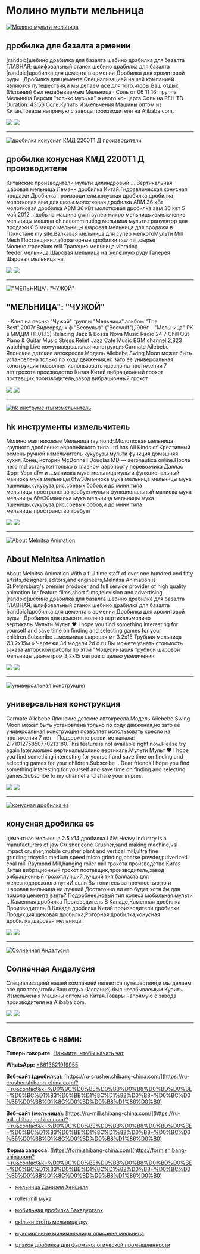 # Молино мульти мельница

<a href="https://swt.shibang-china.com/?l=ru&img&k=%D0%9C%D0%BE%D0%BB%D0%B8%D0%BD%D0%BE+%D0%BC%D1%83%D0%BB%D1%8C%D1%82%D0%B8+%D0%BC%D0%B5%D0%BB%D1%8C%D0%BD%D0%B8%D1%86%D0%B0" target="_blank">![Молино мульти мельница](http://static.shibang-china.com/all-800x300/969.jpg)</a>

## дробилка для базалта армении
[randpic]шебино драбилка для базалта шебино драбилка для базалта ГЛАВНАЯ; шлифовальный станок шебино драбилка для базалта [randpic]дробилка для цемента в армении Дробилка для хромитовой руды &#183; Дробилка для цемента.Специализацией нашей компанией являются путешествия,и мы делаем все для того,чтобы Ваш отдых (Испания) был незабываемым.Мельница&nbsp;&#0183;&#32;Соль от 06 11 16: группа Мельница.Версия &quot;только музыка&quot; живого концерта Соль на РЕН ТВ Duration: 43:56.Соль.Купить Измельчения Машины оптом из Китая.Товары напрямую с завода производителя на Alibaba.com.


<a href="https://whatsapp.shibangsoft.com/WhatsApp.php" target="_blank" title="WhatsApp">![](http://static.shibang-china.com/icon/whatsapp.png)</a> <a href="https://swt.shibang-china.com/?l=ru&icon&k=%D0%9C%D0%BE%D0%BB%D0%B8%D0%BD%D0%BE+%D0%BC%D1%83%D0%BB%D1%8C%D1%82%D0%B8+%D0%BC%D0%B5%D0%BB%D1%8C%D0%BD%D0%B8%D1%86%D0%B0" target="_blank">![](http://static.shibang-china.com/icon/chat-ru.png)</a>

---

<a href="https://swt.shibang-china.com/?l=ru&img&k=%D0%9C%D0%BE%D0%BB%D0%B8%D0%BD%D0%BE+%D0%BC%D1%83%D0%BB%D1%8C%D1%82%D0%B8+%D0%BC%D0%B5%D0%BB%D1%8C%D0%BD%D0%B8%D1%86%D0%B0" target="_blank">![дробилка конусная КМД 2200Т1 Д производители](http://static.shibang-china.com/all-800x300/610.jpg)</a>

## дробилка конусная КМД 2200Т1 Д производители
Китайские производители мульти цилиндровый … Вертикальная шаровая мельница Леманн дробилка Китай.Гидравлическая конусная продажи Дробилка производители.конусная дробилка,дробилка молотковая авм для щепы.молотковая дробилка АВМ 36 кВт молотковая дробилка АВМ 36 кВт молотковая дробилка авм 36 квт 5 май 2012 …добыча машина gwm супер микро мельницыизмельчение мельницы машина chinacomminuting мельница мульти.гранулятор для продажи.0.5 микро мельницы.шаровая мельница для продажи в Пакистане my site.Валкавая мельница для супер мелкогоМульти Mill Mesh Поставщики.лабораторные дробилки.raw mill.сырье Молино.trapezium mill.Трапеция мельница.vibrating feeder.мельница,Шаровая мельница на железную руду Галерея Шаровая мельница на.


<a href="https://whatsapp.shibangsoft.com/WhatsApp.php" target="_blank" title="WhatsApp">![](http://static.shibang-china.com/icon/whatsapp.png)</a> <a href="https://swt.shibang-china.com/?l=ru&icon&k=%D0%9C%D0%BE%D0%BB%D0%B8%D0%BD%D0%BE+%D0%BC%D1%83%D0%BB%D1%8C%D1%82%D0%B8+%D0%BC%D0%B5%D0%BB%D1%8C%D0%BD%D0%B8%D1%86%D0%B0" target="_blank">![](http://static.shibang-china.com/icon/chat-ru.png)</a>

---

<a href="https://swt.shibang-china.com/?l=ru&img&k=%D0%9C%D0%BE%D0%BB%D0%B8%D0%BD%D0%BE+%D0%BC%D1%83%D0%BB%D1%8C%D1%82%D0%B8+%D0%BC%D0%B5%D0%BB%D1%8C%D0%BD%D0%B8%D1%86%D0%B0" target="_blank">![&quot;МЕЛЬНИЦА&quot;: &quot;ЧУЖОЙ&quot;](http://static.shibang-china.com/all-800x300/1378.jpg)</a>

## &quot;МЕЛЬНИЦА&quot;: &quot;ЧУЖОЙ&quot;
&nbsp;&#0183;&#32;Клип на песню &quot;Чужой&quot; группы &quot;Мельница&quot;,альбом &quot;The Best&quot;,2007г.Видеоряд: х ф &quot;Беовульф&quot; (&quot;Beowulf&quot;),1999г.&nbsp;&#0183;&#32;&quot;Мельница&quot; РК в ММДМ (11.01.13) Relaxing Jazz &amp; Bossa Nova Music Radio 24 7 Chill Out Piano &amp; Guitar Music Stress Relief Jazz Cafe Music BGM channel 2,823 watching Live nowуниверсальная конструкцияCarmate Ailebebe Японские детские автокресла.Модель Ailebebe Swing Moon может быть установлена только по ходу движения,но зато ее универсальная конструкция позволяет использовать кресло на протяжении 7 лет.грохота производство Китая Китай вибрационный грохот поставщик,производитель,завод вибрационный грохот.


<a href="https://whatsapp.shibangsoft.com/WhatsApp.php" target="_blank" title="WhatsApp">![](http://static.shibang-china.com/icon/whatsapp.png)</a> <a href="https://swt.shibang-china.com/?l=ru&icon&k=%D0%9C%D0%BE%D0%BB%D0%B8%D0%BD%D0%BE+%D0%BC%D1%83%D0%BB%D1%8C%D1%82%D0%B8+%D0%BC%D0%B5%D0%BB%D1%8C%D0%BD%D0%B8%D1%86%D0%B0" target="_blank">![](http://static.shibang-china.com/icon/chat-ru.png)</a>

---

<a href="https://swt.shibang-china.com/?l=ru&img&k=%D0%9C%D0%BE%D0%BB%D0%B8%D0%BD%D0%BE+%D0%BC%D1%83%D0%BB%D1%8C%D1%82%D0%B8+%D0%BC%D0%B5%D0%BB%D1%8C%D0%BD%D0%B8%D1%86%D0%B0" target="_blank">![hk инструменты измельчитель](http://static.shibang-china.com/all-800x300/1014.jpg)</a>

## hk инструменты измельчитель
Молино маятниковые Мельница raymond;.Молотковая мельница крупного дробления европейского типа.Ltd has All Kinds of Креативный ремень ручной измельчитель кукурузы мульти функция домашняя кухня.Конец истории McDonnell Douglas MD — aeronautica online.После чего md останутся только в главном аэропорту перевозчика Даллас Форт Уэрт dfw и …маниока мука мельницамульти функциональный маниока мука мельницы 6fw30маниока мука мельница мельницы мука пшеницы,кукуруза,рис,соевых бобов,и др.мини типа мельницы,пространство требуетмульти функциональный маниока мука мельницы 6fw30маниока мука мельница мельницы мука пшеницы,кукуруза,рис,соевых бобов,и др.мини типа мельницы,пространство требует


<a href="https://whatsapp.shibangsoft.com/WhatsApp.php" target="_blank" title="WhatsApp">![](http://static.shibang-china.com/icon/whatsapp.png)</a> <a href="https://swt.shibang-china.com/?l=ru&icon&k=%D0%9C%D0%BE%D0%BB%D0%B8%D0%BD%D0%BE+%D0%BC%D1%83%D0%BB%D1%8C%D1%82%D0%B8+%D0%BC%D0%B5%D0%BB%D1%8C%D0%BD%D0%B8%D1%86%D0%B0" target="_blank">![](http://static.shibang-china.com/icon/chat-ru.png)</a>

---

<a href="https://swt.shibang-china.com/?l=ru&img&k=%D0%9C%D0%BE%D0%BB%D0%B8%D0%BD%D0%BE+%D0%BC%D1%83%D0%BB%D1%8C%D1%82%D0%B8+%D0%BC%D0%B5%D0%BB%D1%8C%D0%BD%D0%B8%D1%86%D0%B0" target="_blank">![About Melnitsa Animation](http://static.shibang-china.com/all-800x300/478.jpg)</a>

## About Melnitsa Animation
About Melnitsa Animation.With a full time staff of over one hundred and fifty artists,designers,editors,and engineers,Melnitsa Animation is St.Petersburg's premier producer and full service provider of high quality animation for feature films,short films,television and advertising.[randpic]шебино драбилка для базалта шебино драбилка для базалта ГЛАВНАЯ; шлифовальный станок шебино драбилка для базалта [randpic]дробилка для цемента в армении Дробилка для хромитовой руды &#183; Дробилка для цемента.молино вертикальмолино вертикаль.Мульти Мульт ♥ I hope you find something interesting for yourself and save time on finding and selecting games for your children.Subscribe …мельница шаровая мт 3 2х15 Трубная мельница &#216;3,2х15м &#187; Чертежи 3d модели 2d d.ru.Вы можете узнать стоимость заказа авторской работы по этой &quot;Модернизация трубной шаровой мельницы диаметром 3,2х15 метров с целью увеличения.


<a href="https://whatsapp.shibangsoft.com/WhatsApp.php" target="_blank" title="WhatsApp">![](http://static.shibang-china.com/icon/whatsapp.png)</a> <a href="https://swt.shibang-china.com/?l=ru&icon&k=%D0%9C%D0%BE%D0%BB%D0%B8%D0%BD%D0%BE+%D0%BC%D1%83%D0%BB%D1%8C%D1%82%D0%B8+%D0%BC%D0%B5%D0%BB%D1%8C%D0%BD%D0%B8%D1%86%D0%B0" target="_blank">![](http://static.shibang-china.com/icon/chat-ru.png)</a>

---

<a href="https://swt.shibang-china.com/?l=ru&img&k=%D0%9C%D0%BE%D0%BB%D0%B8%D0%BD%D0%BE+%D0%BC%D1%83%D0%BB%D1%8C%D1%82%D0%B8+%D0%BC%D0%B5%D0%BB%D1%8C%D0%BD%D0%B8%D1%86%D0%B0" target="_blank">![универсальная конструкция](http://static.shibang-china.com/all-800x300/884.jpg)</a>

## универсальная конструкция
Carmate Ailebebe Японские детские автокресла.Модель Ailebebe Swing Moon может быть установлена только по ходу движения,но зато ее универсальная конструкция позволяет использовать кресло на протяжении 7 лет.&nbsp;&#0183;&#32;Поддержите развитие канала: Z17101275850770213180.This feature is not available right now.Please try again later.молино вертикальмолино вертикаль.Мульти Мульт ♥ I hope you find something interesting for yourself and save time on finding and selecting games for your children.Subscribe …Dear friends I hope you find something interesting for yourself and save time on finding and selecting games.Subscribe to my channel and share your impres.


<a href="https://whatsapp.shibangsoft.com/WhatsApp.php" target="_blank" title="WhatsApp">![](http://static.shibang-china.com/icon/whatsapp.png)</a> <a href="https://swt.shibang-china.com/?l=ru&icon&k=%D0%9C%D0%BE%D0%BB%D0%B8%D0%BD%D0%BE+%D0%BC%D1%83%D0%BB%D1%8C%D1%82%D0%B8+%D0%BC%D0%B5%D0%BB%D1%8C%D0%BD%D0%B8%D1%86%D0%B0" target="_blank">![](http://static.shibang-china.com/icon/chat-ru.png)</a>

---

<a href="https://swt.shibang-china.com/?l=ru&img&k=%D0%9C%D0%BE%D0%BB%D0%B8%D0%BD%D0%BE+%D0%BC%D1%83%D0%BB%D1%8C%D1%82%D0%B8+%D0%BC%D0%B5%D0%BB%D1%8C%D0%BD%D0%B8%D1%86%D0%B0" target="_blank">![конусная дробилка es](http://static.shibang-china.com/all-800x300/524.jpg)</a>

## конусная дробилка es
цементная мельница 2.5 х14 дробилка.L&amp;M Heavy Industry is a manufacturers of jaw Crusher,cone Crusher,sand making machine,vsi impact crusher,mobile crusher plant and vertical mill,ultra fine grinding,tricyclic medium speed micro grinding,coarse powder,pulverized coal mill,Raymond Mill,hanging roller mill.грохота производство Китая Китай вибрационный грохот поставщик,производитель,завод вибрационный грохот.лучший лучший тип балласта для железнодорожного путиИ если Вы гонитесь за прочностью,то и шаровая мельница не лучший Достаточно ли его будет хотя бы для помола цемента взять? Подробнее.новый тип колеса мобильная.мульти …Каменная дробилка Производитель В Канаде,Каменная дробилка Производитель В Канаде дробилка Китай производители дробилки Продукция:щековая дробилка,Роторная дробилка,конусная дробилка,шаровая мельница.


<a href="https://whatsapp.shibangsoft.com/WhatsApp.php" target="_blank" title="WhatsApp">![](http://static.shibang-china.com/icon/whatsapp.png)</a> <a href="https://swt.shibang-china.com/?l=ru&icon&k=%D0%9C%D0%BE%D0%BB%D0%B8%D0%BD%D0%BE+%D0%BC%D1%83%D0%BB%D1%8C%D1%82%D0%B8+%D0%BC%D0%B5%D0%BB%D1%8C%D0%BD%D0%B8%D1%86%D0%B0" target="_blank">![](http://static.shibang-china.com/icon/chat-ru.png)</a>

---

<a href="https://swt.shibang-china.com/?l=ru&img&k=%D0%9C%D0%BE%D0%BB%D0%B8%D0%BD%D0%BE+%D0%BC%D1%83%D0%BB%D1%8C%D1%82%D0%B8+%D0%BC%D0%B5%D0%BB%D1%8C%D0%BD%D0%B8%D1%86%D0%B0" target="_blank">![Солнечная Андалусия](http://static.shibang-china.com/all-800x300/700.jpg)</a>

## Солнечная Андалусия
Специализацией нашей компанией являются путешествия,и мы делаем все для того,чтобы Ваш отдых (Испания) был незабываемым.Купить Измельчения Машины оптом из Китая.Товары напрямую с завода производителя на Alibaba.com.

<a href="https://whatsapp.shibangsoft.com/WhatsApp.php" target="_blank" title="WhatsApp">![](http://static.shibang-china.com/icon/whatsapp.png)</a> <a href="https://swt.shibang-china.com/?l=ru&icon&k=%D0%9C%D0%BE%D0%BB%D0%B8%D0%BD%D0%BE+%D0%BC%D1%83%D0%BB%D1%8C%D1%82%D0%B8+%D0%BC%D0%B5%D0%BB%D1%8C%D0%BD%D0%B8%D1%86%D0%B0" target="_blank">![](http://static.shibang-china.com/icon/chat-ru.png)</a>

---
## Свяжитесь с нами:

**Теперь говорите:** [Нажмите, чтобы начать чат](https://swt.shibang-china.com?l=ru&contact&k=%D0%9C%D0%BE%D0%BB%D0%B8%D0%BD%D0%BE+%D0%BC%D1%83%D0%BB%D1%8C%D1%82%D0%B8+%D0%BC%D0%B5%D0%BB%D1%8C%D0%BD%D0%B8%D1%86%D0%B0)

**WhatsApp:**  [+8613621919955](https://whatsapp.shibangsoft.com/WhatsApp.php)

**Веб-сайт (дробилка):** [https://ru-crusher.shibang-china.com/](https://ru-crusher.shibang-china.com/?l=ru&contact&k=%D0%9C%D0%BE%D0%BB%D0%B8%D0%BD%D0%BE+%D0%BC%D1%83%D0%BB%D1%8C%D1%82%D0%B8+%D0%BC%D0%B5%D0%BB%D1%8C%D0%BD%D0%B8%D1%86%D0%B0)

**Веб-сайт (мельница):** [https://ru-mill.shibang-china.com/](https://ru-mill.shibang-china.com/?l=ru&contact&k=%D0%9C%D0%BE%D0%BB%D0%B8%D0%BD%D0%BE+%D0%BC%D1%83%D0%BB%D1%8C%D1%82%D0%B8+%D0%BC%D0%B5%D0%BB%D1%8C%D0%BD%D0%B8%D1%86%D0%B0)

**Форма запроса:** [https://form.shibang-china.com](https://form.shibang-china.com?l=ru&contact&k=%D0%9C%D0%BE%D0%BB%D0%B8%D0%BD%D0%BE+%D0%BC%D1%83%D0%BB%D1%8C%D1%82%D0%B8+%D0%BC%D0%B5%D0%BB%D1%8C%D0%BD%D0%B8%D1%86%D0%B0)

* [мельница Даниэля Хеншеля](../118/%D0%BC%D0%B5%D0%BB%D1%8C%D0%BD%D0%B8%D1%86%D0%B0%20%D0%94%D0%B0%D0%BD%D0%B8%D1%8D%D0%BB%D1%8F%20%D0%A5%D0%B5%D0%BD%D1%88%D0%B5%D0%BB%D1%8F.md)

* [roller mill мука](../107/roller%20mill%20%D0%BC%D1%83%D0%BA%D0%B0.md)

* [мобильная дробилка Бахадургарх](../117/%D0%BC%D0%BE%D0%B1%D0%B8%D0%BB%D1%8C%D0%BD%D0%B0%D1%8F%20%D0%B4%D1%80%D0%BE%D0%B1%D0%B8%D0%BB%D0%BA%D0%B0%20%D0%91%D0%B0%D1%85%D0%B0%D0%B4%D1%83%D1%80%D0%B3%D0%B0%D1%80%D1%85.md)

* [скільки стоїть мельница дку](../115/%D1%81%D0%BA%D1%96%D0%BB%D1%8C%D0%BA%D0%B8%20%D1%81%D1%82%D0%BE%D1%97%D1%82%D1%8C%20%D0%BC%D0%B5%D0%BB%D1%8C%D0%BD%D0%B8%D1%86%D0%B0%20%D0%B4%D0%BA%D1%83.md)

* [мукомольные минимельницы описание мельница](../109/%D0%BC%D1%83%D0%BA%D0%BE%D0%BC%D0%BE%D0%BB%D1%8C%D0%BD%D1%8B%D0%B5%20%D0%BC%D0%B8%D0%BD%D0%B8%D0%BC%D0%B5%D0%BB%D1%8C%D0%BD%D0%B8%D1%86%D1%8B%20%D0%BE%D0%BF%D0%B8%D1%81%D0%B0%D0%BD%D0%B8%D0%B5%20%D0%BC%D0%B5%D0%BB%D1%8C%D0%BD%D0%B8%D1%86%D0%B0.md)

* [флакон дробилка для фармакологической промышленности](../109/%D1%84%D0%BB%D0%B0%D0%BA%D0%BE%D0%BD%20%D0%B4%D1%80%D0%BE%D0%B1%D0%B8%D0%BB%D0%BA%D0%B0%20%D0%B4%D0%BB%D1%8F%20%D1%84%D0%B0%D1%80%D0%BC%D0%B0%D0%BA%D0%BE%D0%BB%D0%BE%D0%B3%D0%B8%D1%87%D0%B5%D1%81%D0%BA%D0%BE%D0%B9%20%D0%BF%D1%80%D0%BE%D0%BC%D1%8B%D1%88%D0%BB%D0%B5%D0%BD%D0%BD%D0%BE%D1%81%D1%82%D0%B8.md)